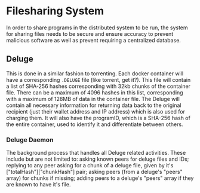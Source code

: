 # Filesharing System

In order to share programs in the distributed system to be run, the system for sharing files needs to be secure and ensure accuracy to prevent malicious software as well as prevent requiring a centralized database.

## Deluge

This is done in a similar fashion to torrenting. Each docker container will have a corresponding `.DELUGE` file (like torrent, get it?). This file will contain a list of SHA-256 hashes corresponding with 32kb chunks of the container file. There can be a maximum of 4096 hashes in this list, corresponding with a maximum of 128MB of data in the container file.
The Deluge will contain all necessary information for returning data back to the original recipient (just their wallet address and IP address) which is also used for charging them. It will also have the programID, which is a SHA-256 hash of the entire container, used to identify it and differentiate between others.

### Deluge Daemon

The background process that handles all Deluge related activities. These include but are not limited to: asking known peers for deluge files and IDs; replying to any peer asking for a chunk of a deluge file, given by it's ["totalHash"]["chunkHash"] pair; asking peers (from a deluge's "peers" array) for chunks if missing; adding peers to a deluge's "peers" array if they are known to have it's file.
